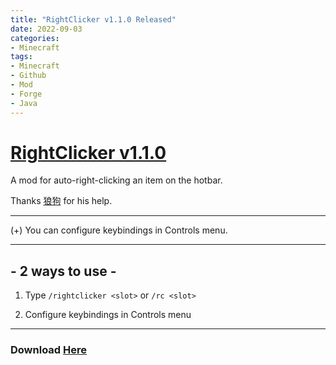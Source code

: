 ```yaml
---
title: "RightClicker v1.1.0 Released"
date: 2022-09-03
categories:
- Minecraft
tags:
- Minecraft
- Github
- Mod
- Forge
- Java
---
```


# [RightClicker v1.1.0](https://github.com/Simonzxm/RightClicker)

A mod for auto-right-clicking an item on the hotbar.

Thanks [狼狗](https://space.bilibili.com/1461000070) for his help.

---

(+) You can configure keybindings in Controls menu.

---

## - 2 ways to use -

1. Type `/rightclicker <slot>` or `/rc <slot>`

2. Configure keybindings in Controls menu

---

### Download [Here](https://github.com/Simonzxm/RightClicker/releases/download/v1.1.0/RightClicker-1.1.0.jar)